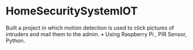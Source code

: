 # HomeSecuritySystemIOT
Built a project in which motion detection is used to click pictures of intruders and mail them to the admin. • Using Raspberry Pi , PIR Sensor, Python.
